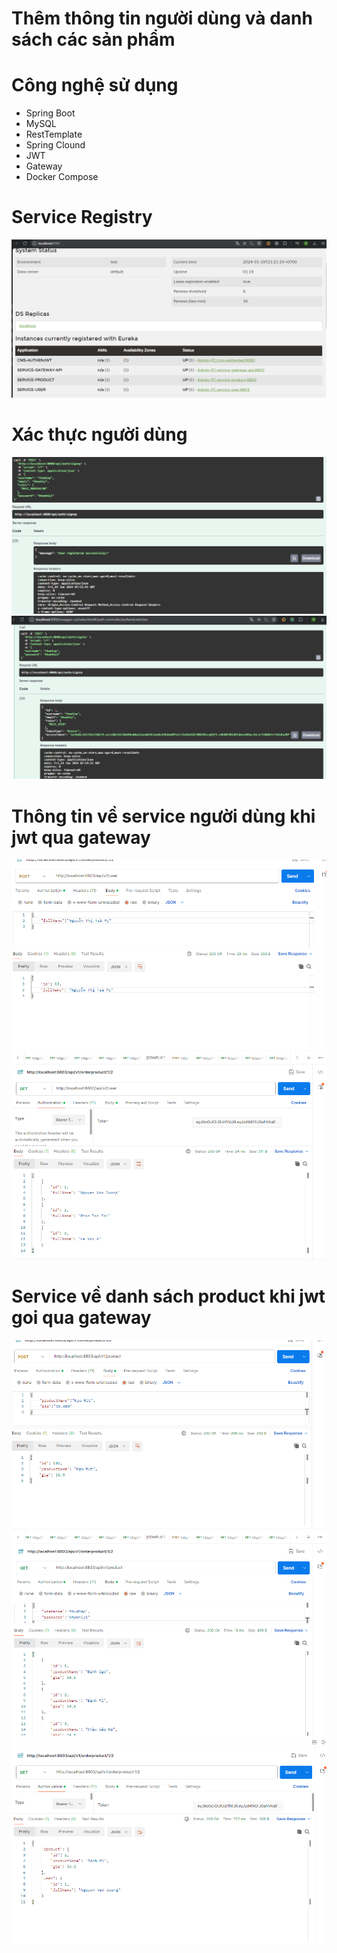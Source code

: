 # Thêm thông tin người dùng và danh sách các sản phẩm
# Công nghệ sử dụng
- Spring Boot
- MySQL
- RestTemplate
- Spring Clound
- JWT
- Gateway
- Docker Compose
# Service Registry
![máy chủ registry](Image/Day2/erukaservice-registry.png)
# Xác thực người dùng
![đắng ký tài khoản](Image/Day2/sigup%20user.png)
![đăng nhập trả về token](Image/Day2/login%20return%20token.png)
# Thông tin về service người dùng khi jwt qua gateway 
![thêm người dùng](Image/Day2/add%20user%20gateway.png)
![lấy danh sách người dùng](Image/Day2/api%20gateway%20list%20user%20jwt.png)
# Service về danh sách product khi jwt goi qua gateway
![thêm sản phẩm](Image/Day2/api%20gateway%20add%20product.png)
![lấy danh sách người dùng](Image/Day2/api%20gateway%20product%20jwt.png)
![chứa thông tin sản phẩm và thông tin người dùng](Image/Day2/api%20gateway%20order.png)